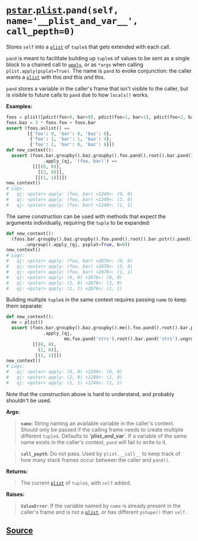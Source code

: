 # [`pstar`](./pstar.md).[`plist`](./pstar_plist.md).`pand(self, name='__plist_and_var__', call_pepth=0)`

Stores `self` into a [`plist`](./pstar_plist.md) of `tuple`s that gets extended with each call.

`pand` is meant to facilitate building up `tuple`s of values to be sent as
a single block to a chained call to [`apply`](./pstar_plist_apply.md), or as `*args` when calling
`plist.apply(psplat=True)`. The name is `pand` to evoke conjunction: the
caller wants a [`plist`](./pstar_plist.md) with this *and* this *and* this.

`pand` stores a variable in the caller's frame that isn't visible to the
caller, but is visible to future calls to `pand` due to how `locals()`
works.

**Examples:**
```python
foos = plist([pdict(foo=0, bar=0), pdict(foo=1, bar=1), pdict(foo=2, bar=0)])
foos.baz = 3 * foos.foo + foos.bar
assert (foos.aslist() ==
        [{'foo': 0, 'bar': 0, 'baz': 0},
         {'foo': 1, 'bar': 1, 'baz': 4},
         {'foo': 2, 'bar': 0, 'baz': 6}])
def new_context():
  assert (foos.bar.groupby().baz.groupby().foo.pand().root().bar.pand().ungroup()
              .apply_(qj, '(foo, bar)') ==
          [[[(0, 0)],
            [(2, 0)]],
           [[(1, 1)]]])
new_context()
# Logs:
#   qj: <pstar> apply: (foo, bar) <1249>: (0, 0)
#   qj: <pstar> apply: (foo, bar) <1249>: (2, 0)
#   qj: <pstar> apply: (foo, bar) <1249>: (1, 1)
```

The same construction can be used with methods that expect the arguments
individually, requiring the `tuple` to be expanded:
```python
def new_context():
  (foos.bar.groupby().baz.groupby().foo.pand().root().bar.pstr().pand()
       .ungroup().apply_(qj, psplat=True, b=0))
new_context()
# Logs:
#   qj: <pstar> apply: (foo, bar) <2876>: (0, 0)
#   qj: <pstar> apply: (foo, bar) <2876>: (2, 0)
#   qj: <pstar> apply: (foo, bar) <2876>: (1, 1)
#   qj: <pstar> apply: (0, 0) <2876>: (0, 0)
#   qj: <pstar> apply: (2, 0) <2876>: (2, 0)
#   qj: <pstar> apply: (1, 1) <2876>: (1, 1)
```

Building multiple `tuple`s in the same context requires passing `name` to keep
them separate:
```python
def new_context():
  me = plist()
  assert (foos.bar.groupby().baz.groupby().me().foo.pand().root().bar.pand().ungroup()
              .apply_(qj,
                      me.foo.pand('strs').root().bar.pand('strs').ungroup().pstr()) ==
          [[(0, 0),
            (2, 0)],
           [(1, 1)]])
new_context()
# Logs:
#   qj: <pstar> apply: (0, 0) <1249>: (0, 0)
#   qj: <pstar> apply: (2, 0) <1249>: (2, 0)
#   qj: <pstar> apply: (1, 1) <1249>: (1, 1)
```
Note that the construction above is hard to understand, and probably
shouldn't be used.

**Args:**

>    **`name`**: String naming an available variable in the caller's context. Should
>          only be passed if the calling frame needs to create multiple
>          different `tuple`s. Defaults to '__plist_and_var__'. If a variable of
>          the same name exists in the caller's context, `pand` will fail to
>          write to it.

>    **`call_pepth`**: Do not pass. Used by `plist.__call__` to keep track of how
>                many stack frames occur between the caller and `pand()`.

**Returns:**

>    The current [`plist`](./pstar_plist.md) of `tuple`s, with `self` added.

**Raises:**

>    **`ValueError`**: If the variable named by `name` is already present in the
>                caller's frame and is not a [`plist`](./pstar_plist.md), or has different `pshape()`
>                than `self`.



## [Source](../pstar/pstar.py#L5419-L5532)